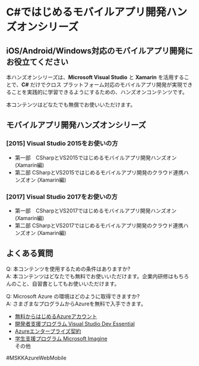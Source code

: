 # **C#ではじめるモバイルアプリ開発ハンズオンシリーズ**

## **iOS/Android/Windows対応のモバイルアプリ開発にお役立てください**

本ハンズオンシリーズは、**Microsoft Visual Studio** と **Xamarin** を活用することで、**C#** だけでクロス プラットフォーム対応のモバイルアプリ開発が実現できることを実践的に学習できるようにするための、ハンズオンコンテンツです。

本コンテンツはどなたでも無償でお使いいただけます。

## **モバイルアプリ開発ハンズオンシリーズ**

### **[2015] Visual Studio 2015をお使いの方**
* 第一部　CSharpとVS2015ではじめるモバイルアプリ開発ハンズオン (Xamarin編)  
* 第二部 CSharpとVS2015ではじめるモバイルアプリ開発のクラウド連携ハンズオン (Xamarin編) 

### **[2017] Visual Studio 2017をお使いの方**
* 第一部　CSharpとVS2017ではじめるモバイルアプリ開発ハンズオン (Xamarin編)  
* 第二部 CSharpとVS2017ではじめるモバイルアプリ開発のクラウド連携ハンズオン (Xamarin編) 

## よくある質問

Q: 本コンテンツを使用するための条件はありますか?  
A: 本コンテンツはどなたでも無料でお使いいただけます。企業内研修はもちろんのこと、自習書としてもお使いいただけます。

Q: Microsoft Azure の環境はどのように取得できますか?  
A: さまざまなプログラムからAzureを無料で入手できます。
* [無料からはじめるAzureアカウント](https://azure.microsoft.com/ja-jp/free/)
* [開発者支援プログラム Visual Studio Dev Essential](https://www.visualstudio.com/ja/dev-essentials/)
* [Azureエンタープライズ契約](https://azure.microsoft.com/ja-jp/pricing/enterprise-agreement/)
* [学生支援プログラム Microsoft Imagine](https://azure.microsoft.com/ja-jp/pricing/member-offers/imagine/)  
その他

#MSKKAzureWebMobile
